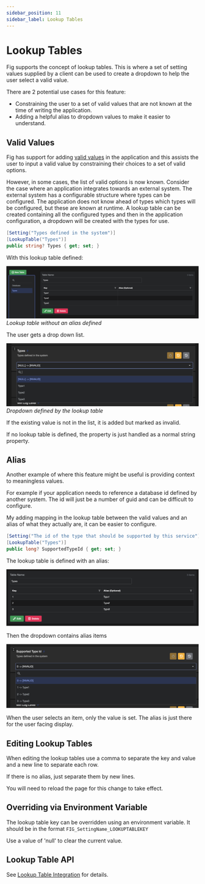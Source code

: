 ```yaml
---
sidebar_position: 11
sidebar_label: Lookup Tables
---
```


# Lookup Tables

Fig supports the concept of lookup tables. This is where a set of setting values supplied by a client can be used to create a dropdown to help the user select a valid value.

There are 2 potential use cases for this feature:

- Constraining the user to a set of valid values that are not known at the time of writing the application.
- Adding a helpful alias to dropdown values to make it easier to understand.

## Valid Values

Fig has support for adding [valid values](../features/settings-management/19-valid-values.md) in the application and this assists the user to input a valid value by constraining their choices to a set of valid options.

However, in some cases, the list of valid options is now known. Consider the case where an application integrates towards an external system. The external system has a configurable structure where types can be configured. The application does not know ahead of types which types will be configured, but these are known at runtime. A lookup table can be created containing all the configured types and then in the application configuration, a dropdown will be created with the types for use.

```csharp
[Setting("Types defined in the system")]
[LookupTable("Types")]
public string? Types { get; set; }
```

With this lookup table defined:

![alt text](./img/lookup-table-no-alias.png)  
*Lookup table without an alias defined*

The user gets a drop down list.

![alt text](./img/dropdown-lookup-table.png)  
*Dropdown defined by the lookup table*

If the existing value is not in the list, it is added but marked as invalid.

If no lookup table is defined, the property is just handled as a normal string property.

## Alias

Another example of where this feature might be useful is providing context to meaningless values.

For example if your application needs to reference a database id defined by another system. The id will just be a number of guid and can be difficult to configure.

My adding mapping in the lookup table between the valid values and an alias of what they actually are, it can be easier to configure.


```csharp
[Setting("The id of the type that should be supported by this service")]
[LookupTable("Types")]
public long? SupportedTypeId { get; set; }
```

The lookup table is defined with an alias:

![alt text](./img/lookup-table-alias.png)

Then the dropdown contains alias items

![alt text](./img/drop-down-with-alias.png)

When the user selects an item, only the value is set. The alias is just there for the user facing display.

## Editing Lookup Tables

When editing the lookup tables use a comma to separate the key and value and a new line to separate each row.

If there is no alias, just separate them by new lines.

You will need to reload the page for this change to take effect.

## Overriding via Environment Variable

The lookup table key can be overridden using an environment variable. It should be in the format `FIG_SettingName_LOOKUPTABLEKEY`

Use a value of 'null' to clear the current value.

## Lookup Table API

See [Lookup Table Integration](../integration-points/lookup-table-integration.md) for details.
